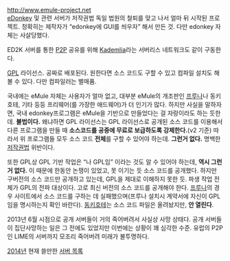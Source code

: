 <http://www.emule-project.net>  
[eDonkey](eDonkey.md) 및 관련 서버가 저작권법 독일 법원의 철퇴를 맞고 나서 얼마 뒤 시작된 프로젝트. 정확히는
제작자가 “edonkey에 GUI를 씌우자” 해서 만든 것. 다만 edonkey 자체는 사살당했다.

ED2K 서버를 통한 [P2P](P2P.md) 공유를 위해 [Kademlia](Kademlia.md)라는 서버리스 네트워크도 같이
구동한다.

[GPL](GPL.md) 라이선스. 공짜로 배포된다. 원한다면 소스 코드도 구할 수 있고 컴파일 설치도 해 볼 수 있다. 다만
컴파일러는 별매품.

국내에는 eMule 자체는 사용자가 얼마 없고, 대부분 eMule의 개조판인
[프루나](%ED%94%84%EB%A3%A8%EB%82%98.md)나 동키호테, 기타 등등 프리웨어(를 가장한 애드웨어)가 더 인기가
많다. 하지만 사실을 말하자면, 국내 edonkey프로그램은 eMule을 기반으로 만들었다는 걸 자랑이라도 하는 듯한데. **불법이다.**
왜냐하면 GPL 라이선스는 GPL 라이선스로 공개된 소스 코드를 이용해서 다른 프로그램을 만들 때 **소스코드를 공중에 무료로 보급하도록
강제한다.**(v2 기준) 따라서 위 프로그램들 모두 소스 코드 **전체**를 구할 수 있어야 하는데. **그런거 없다.** 명백한
[저작권법](%EC%A0%80%EC%9E%91%EA%B6%8C%EB%B2%95.md) 위반이다.

또한 GPL상 GPL 기반 작업은 “나 GPL임” 이라는 것도 알 수 있어야 하는데, **역시 그런 거 없다.** 이 때문에 한동안 논쟁이
있었고, 못 이기는 듯 소스 코드를 공개했다. 하지만 구버전의 소스 코드만 공개하고 있는데, GPL을 제대로 이해하지 못한 듯. 파생 작업
전체가 GPL의 전파 대상이다. 고로 최신 버전의 소스 코드를 공개해야 한다.
[프루나](%ED%94%84%EB%A3%A8%EB%82%98.md)의 경우 사이트에서 소스 코드를 구하는 데 실패했으며(프루나 설치시
계약서에 자신이 GPL임을 명시하는지 확인 바란다).
[동키호테](%EB%8F%99%ED%82%A4%ED%98%B8%ED%85%8C.md)는 소스 코드 파일은 올려놨지만, **안
열린다**.

2013년 6월 시점으로 공개 서버들이 거의 죽어버려서 사실상 사망 상태다. 공개 서버들이 집단사망하는 일은 그 전에도 있었지만 이번에는
상황이 꽤 심각한 수준. 유럽의 P2P인 LIME의 서버까지 모조리 죽어버려 미래가 불투명하다.

[2014년](2014%EB%85%84.md) 현재 쓸만한 [서버
목록](http://edk.peerates.net/servers.php?lang=0)

